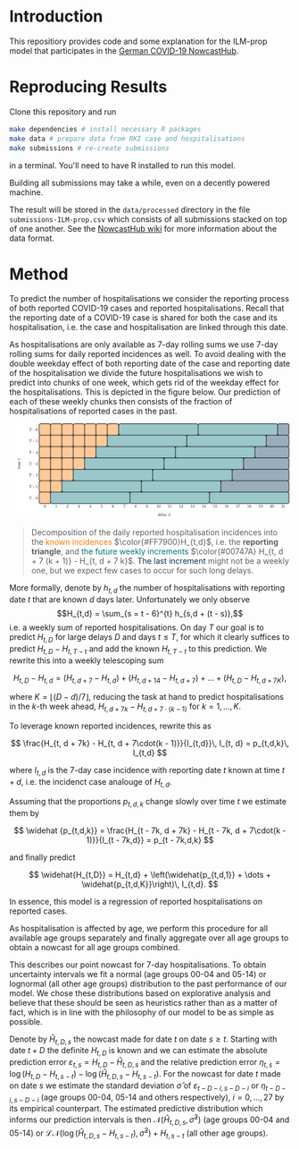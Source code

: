 # Introduction

This repositiory provides code and some explanation for the ILM-prop model that participates in the [German COVID-19 NowcastHub](https://covid19nowcasthub.de). 


# Reproducing Results

Clone this repository and run 

```sh
make dependencies # install necessary R packages
make data # prepare data from RKI case and hospitalisations
make submissions # re-create submissions
```

in a terminal. You'll need to have R installed to run this model. 

Building all submissions may take a while, even on a decently powered machine.

The result will be stored in the `data/processed` directory in the file `submissions-ILM-prop.csv` which consists of all submissions stacked on top of one another. See the [NowcastHub wiki](https://github.com/KITmetricslab/hospitalization-nowcast-hub/wiki/Data-format) for more information about the data format.

# Method

To predict the number of hospitalisations we consider the reporting process of both reported COVID-19 cases and reported hospitalisations.
Recall that the reporting date of a COVID-19 case is shared for both the case and its hospitalisation, i.e. the case and hospitalisation are linked through this date.

As hospitalisations are only available as $7$-day rolling sums we use $7$-day rolling sums for daily reported incidences as well. 
To avoid dealing with the double weekday effect of both reporting date of the case and reporting date of the hospitalisation we divide the future hospitalisations we wish to predict into chunks of one week, which gets rid of the weekday effect for the hospitalisations.
This is depicted in the figure below.
Our prediction of each of these weekly chunks then consists of the fraction of hospitalisations of reported cases in the past.

![](reptri.png)

> Decomposition of the daily reported hospitalisation incidences into the <span style="color:rgb(255,121,0)">known incidences</span> $\color{#FF7900}H_{t,d}$, i.e. the **reporting triangle**, and <span style="color:rgb(0,116,122)">the future weekly increments</span> $\color{#00747A} H_{t, d + 7 (k + 1)} - H_{t, d + 7 k}$. <span style="color:rgb(0,51,89)">The last increment</span> might not be a weekly one, but we expect few cases to occur for such long delays.

More formally, denote by $h_{t,d}$ the number of hospitalisations with reporting date $t$ that are known $d$ days later. Unfortunately we only observe $$H_{t,d} = \sum_{s = t - 6}^{t} h_{s,d + (t - s)},$$ i.e. a weekly sum of reported hospitalisations.
On day $T$ our goal is to predict $H_{t,D}$ for large delays $D$ and days $t \leq T$, for which it clearly suffices to predict $H_{t, D} - H_{t, T - t}$ and add the known $H_{t, T - t}$ to this prediction. 
We rewrite this into a weekly telescoping sum

$$
H_{t,D} - H_{t,d} = \left(H_{t, d + 7} - H_{t,d}\right) + \left(H_{t, d + 14} - H_{t, d + 7}\right) + \dots + \left(H_{t,D} - H_{t, d + 7 K}\right),
$$

where $K = \lfloor (D -d) / 7 \rfloor$, reducing the task at hand to predict hospitalisations in the $k$-th week ahead, $H_{t, d + 7k} - H_{t, d + 7\cdot(k - 1)}$ for $k = 1, \dots, K$.

To leverage known reported incidences, rewrite this as 

$$
\frac{H_{t, d + 7k} - H_{t, d + 7\cdot(k - 1)}}{I_{t,d}}\, I_{t, d} = p_{t,d,k}\, I_{t,d}
$$

where $I_{t,d}$ is the $7$-day case incidence with reporting date $t$ known at time $t + d$, i.e. the incidenct case analouge of $H_{t,d}$.

Assuming that the proportions $p_{t,d,k}$ change slowly over time $t$ we estimate them by 

$$
\widehat {p_{t,d,k}} = \frac{H_{t - 7k, d + 7k} - H_{t - 7k, d + 7\cdot(k - 1)}}{I_{t - 7k,d}} = p_{t - 7k,d,k}
$$

and finally predict

$$
\widehat{H_{t,D}} = H_{t,d} + \left(\widehat{p_{t,d,1}} + \dots + \widehat{p_{t,d,K}}\right)\, I_{t,d}.
$$

In essence, this model is a regression of reported hospitalisations on reported cases.

As hospitalisation is affected by age, we perform this procedure for all available age groups separately and finally aggregate over all age groups to obtain a nowcast for all age groups combined. 

This describes our point nowcast for $7$-day hospitalisations. 
To obtain uncertainty intervals we fit a normal (age groups 00-04 and 05-14) or lognormal (all other age groups) distribution to the past performance of our model. 
We chose these distributions based on explorative analysis and believe that these should be seen as heuristics rather than as a matter of fact, which is in line with the philosophy of our model to be as simple as possible.

Denote by $\hat H_{t,D,s}$ the nowcast made for date $t$ on date $s \geq t$. Starting with date $t + D$ the definite $H_{t,D}$ is known and we can estimate the absolute prediction error $\varepsilon_{t,s} = H_{t,D} - \hat H_{t,D,s}$ and the relative prediction error $\eta_{t,s} = \log \left( H_{t,D} - H_{t, s - t}\right) - \log \left( \hat H_{t,D,s} - H_{t, s- t} \right)$.
For the nowcast for date $t$ made on date $s$ we estimate the standard deviation $\hat\sigma$ of $\varepsilon_{t - D - i, s - D - i}$ or $\eta_{t - D - i, s - D - i}$ (age groups 00-04, 05-14 and others respectively), $i = 0, \dots, 27$ by its empirical counterpart.
The estimated predictive distribution which informs our prediction intervals is then $\mathcal N (\hat H_{t,D,s}, \hat\sigma^2)$ (age groups 00-04 and 05-14) or $\mathcal{LN} \left( \log \left(\hat H_{t,D,s} - H_{t, s - t}\right), \hat\sigma^2 \right) + H_{t, s - t}$ (all other age groups).

